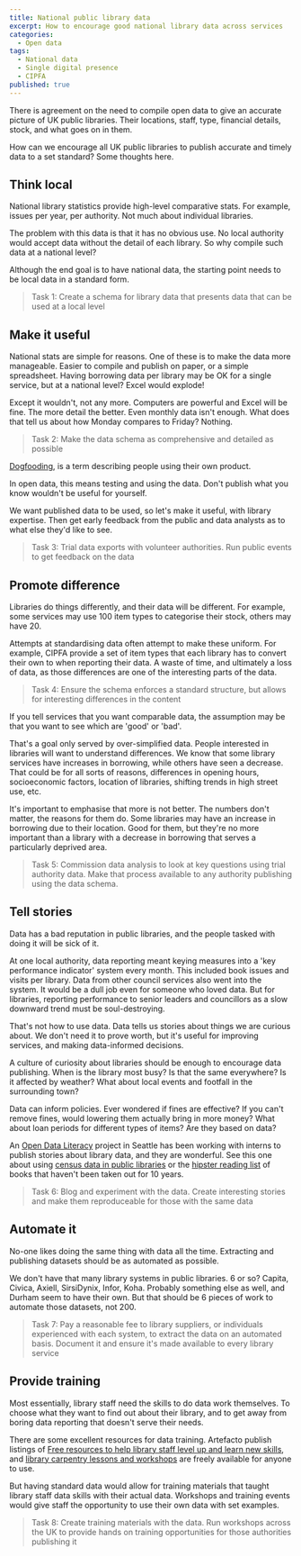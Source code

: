 ```yaml
---
title: National public library data
excerpt: How to encourage good national library data across services
categories:
  - Open data
tags:
  - National data
  - Single digital presence
  - CIPFA
published: true
---
```


There is agreement on the need to compile open data to give an accurate picture of UK public libraries. Their locations, staff, type, financial details, stock, and what goes on in them.

How can we encourage all UK public libraries to publish accurate and timely data to a set standard? Some thoughts here.

## Think local

National library statistics provide high-level comparative stats. For example, issues per year, per authority. Not much about individual libraries.

The problem with this data is that it has no obvious use. No local authority would accept data without the detail of each library. So why compile such data at a national level?

Although the end goal is to have national data, the starting point needs to be local data in a standard form.

> Task 1: Create a schema for library data that presents data that can be used at a local level

## Make it useful

National stats are simple for reasons. One of these is to make the data more manageable. Easier to compile and publish on paper, or a simple spreadsheet. Having borrowing data per library may be OK for a single service, but at a national level? Excel would explode!

Except it wouldn't, not any more. Computers are powerful and Excel will be fine. The more detail the better. Even monthly data isn't enough. What does that tell us about how Monday compares to Friday? Nothing.

> Task 2: Make the data schema as comprehensive and detailed as possible

[Dogfooding](https://en.wikipedia.org/wiki/Eating_your_own_dog_food), is a term describing people using their own product.

In open data, this means testing and using the data. Don't publish what you know wouldn't be useful for yourself.

We want published data to be used, so let's make it useful, with library expertise. Then get early feedback from the public and data analysts as to what else they'd like to see.

> Task 3: Trial data exports with volunteer authorities. Run public events to get feedback on the data

## Promote difference

Libraries do things differently, and their data will be different. For example, some services may use 100 item types to categorise their stock, others may have 20.

Attempts at standardising data often attempt to make these uniform. For example, CIPFA provide a set of item types that each library has to convert their own to when reporting their data. A waste of time, and ultimately a loss of data, as those differences are one of the interesting parts of the data.

> Task 4: Ensure the schema enforces a standard structure, but allows for interesting differences in the content

If you tell services that you want comparable data, the assumption may be that you want to see which are 'good' or 'bad'.

That's a goal only served by over-simplified data. People interested in libraries will want to understand differences. We know that some library services have increases in borrowing, while others have seen a decrease. That could be for all sorts of reasons, differences in opening hours, socioeconomic factors, location of libraries, shifting trends in high street use, etc.

It's important to emphasise that more is not better. The numbers don't matter, the reasons for them do. Some libraries may have an increase in borrowing due to their location. Good for them, but they're no more important than a library with a decrease in borrowing that serves a particularly deprived area.

> Task 5: Commission data analysis to look at key questions using trial authority data. Make that process available to any authority publishing using the data schema.

## Tell stories

Data has a bad reputation in public libraries, and the people tasked with doing it will be sick of it.

At one local authority, data reporting meant keying measures into a 'key performance indicator' system every month. This included book issues and visits per library. Data from other council services also went into the system. It would be a dull job even for someone who loved data. But for libraries, reporting performance to senior leaders and councillors as a slow downward trend must be soul-destroying.

That's not how to use data. Data tells us stories about things we are curious about. We don't need it to prove worth, but it's useful for improving services, and making data-informed decisions.

A culture of curiosity about libraries should be enough to encourage data publishing. When is the library most busy? Is that the same everywhere? Is it affected by weather? What about local events and footfall in the surrounding town?

Data can inform policies. Ever wondered if fines are effective? If you can't remove fines, would lowering them actually bring in more money? What about loan periods for different types of items? Are they based on data?

An [Open Data Literacy](https://twitter.com/ODLiteracy) project in Seattle has been working with interns to publish stories about library data, and they are wonderful. See this one about using [census data in public libraries](https://medium.com/open-data-literacy/beyond-the-census-using-census-data-in-public-libraries-333e2643fd21) or the [hipster reading list](https://pudding.cool/2019/06/summer-reading/) of books that haven't been taken out for 10 years.

> Task 6: Blog and experiment with the data. Create interesting stories and make them reproduceable for those with the same data

## Automate it

No-one likes doing the same thing with data all the time. Extracting and publishing datasets should be as automated as possible.

We don't have that many library systems in public libraries. 6 or so? Capita, Civica, Axiell, SirsiDynix, Infor, Koha. Probably something else as well, and Durham seem to have their own. But that should be 6 pieces of work to automate those datasets, not 200.

> Task 7: Pay a reasonable fee to library suppliers, or individuals experienced with each system, to extract the data on an automated basis. Document it and ensure it's made available to every library service

## Provide training

Most essentially, library staff need the skills to do data work themselves. To choose what they want to find out about their library, and to get away from boring data reporting that doesn't serve their needs.

There are some excellent resources for data training. Artefacto publish listings of [Free resources to help library staff level up and learn new skills](https://libraryskills.io/), and [library carpentry lessons and workshops](https://librarycarpentry.org/lessons/) are freely available for anyone to use.  

But having standard data would allow for training materials that taught library staff data skills with their actual data. Workshops and training events would give staff the opportunity to use their own data with set examples.

> Task 8: Create training materials with the data. Run workshops across the UK to provide hands on training opportunities for those authorities publishing it
